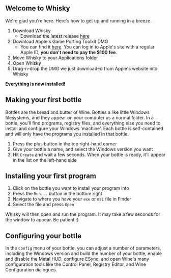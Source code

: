 ## Welcome to Whisky

We're glad you're here. Here's how to get up and running in a breeze.

1. Download Whisky
    - Download the latest release [here](https://github.com/IsaacMarovitz/Whisky/releases)
2. Download Apple's Game Porting Toolkit DMG
    - You can find it [here](https://developer.apple.com/download/all/?q=porting). You can log in to Apple's site with a regular Apple ID, **you don't need to pay the $100 fee**.
3. Move Whisky to your Applications folder
4. Open Whisky
5. Drag-n-drop the DMG we just downloaded from Apple's website into Whisky

**Everything is now installed!**

## Making your first bottle

Bottles are the bread and butter of Wine. Bottles a like little Windows filesystems, and they appear on your computer as a normal folder. In a bottle, you'll find programs, registry files, and everything else you need to install and configure your Windows 'machine'. Each bottle is self-contained and will only have the programs you installed in that bottle.

1. Press the plus button in the top right-hand corner
2. Give your bottle a name, and select the Windows version you want
3. Hit `Create` and wait a few seconds. When your bottle is ready, it'll appear in the list on the left-hand side

## Installing your first program

1. Click on the bottle you want to install your program into
2. Press the `Run...` button in the bottom right
3. Navigate to where you have your `exe` or `msi` file in Finder
4. Select the file and press `Open`

Whisky will then open and run the program. It may take a few seconds for the window to appear. Be patient :)

## Configuring your bottle

In the `Config` menu of your bottle, you can adjust a number of parameters, including the Windows version and build the number of your bottle, enable and disable the Metal HUD, configure ESync, and open Wine's many configuration tools like the Control Panel, Registry Editor, and Wine Configuration dialogues.